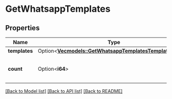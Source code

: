 # GetWhatsappTemplates

## Properties

Name | Type | Description | Notes
------------ | ------------- | ------------- | -------------
**templates** | Option<[**Vec<models::GetWhatsappTemplatesTemplatesInner>**](getWhatsappTemplates_templates_inner.md)> |  | [optional]
**count** | Option<**i64**> | Number of WhatsApp templates retrieved | [optional]

[[Back to Model list]](../README.md#documentation-for-models) [[Back to API list]](../README.md#documentation-for-api-endpoints) [[Back to README]](../README.md)


